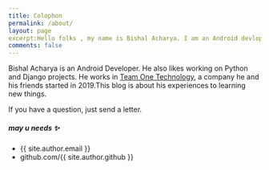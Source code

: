 ```yaml
---
title: Colophon
permalink: /about/
layout: page
excerpt:Hello folks , my name is Bishal Acharya. I am an Android devloper. I like Python and Django. This blog is about my experiences learning new things.
comments: false
---
```

Bishal Acharya is an Android Developer. He also likes working on Python and Django projects. He works in <a href="www.teamonetech.com" target="_blank" rel="noopener"> Team One Technology</a>, a company he and his friends started in 2019.This blog is about his experiences to learning new things. 

If you have a question, just send a letter.


##### may u needs ✨

- {{ site.author.email }}
- github.com/{{ site.author.github }}
